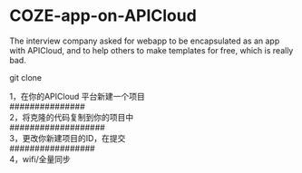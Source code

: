 # COZE-app-on-APICloud
The interview company asked for webapp to be encapsulated as an app with APICloud, and to help others to make templates for free, which is really bad.

git clone 

1，在你的APICloud 平台新建一个项目<br>
###############<br>
2，将克隆的代码复制到你的项目中 <br>
###################<br>
3，更改你新建项目的ID，在提交<br>
#################<br>
4，wifi/全量同步
